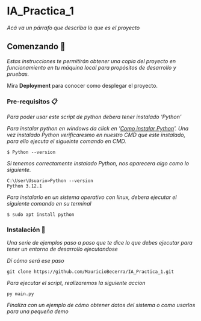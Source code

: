 # IA_Practica_1

_Acá va un párrafo que describa lo que es el proyecto_

## Comenzando 🚀

_Estas instrucciones te permitirán obtener una copia del proyecto en funcionamiento en tu máquina local para propósitos de desarrollo y pruebas._

Mira **Deployment** para conocer como desplegar el proyecto.


### Pre-requisitos 📋

_Para poder usar este script de python debera tener instalado 'Python'_

_Para instalar python en windows da click en '[Como instalar Python](https://www.programacionfacil.org/cursos/python_basico/capitulo_1_instalacion_ide_python.html)'. 
Una vez instalado Python verificaresmo en nuestro CMD que este instalado, para ello ejecuta el sigueinte comando en CMD._

```
$ Python --version
```
_Si tenemos correctamente instalado Python, nos aparecera algo como lo siguiente._
```
C:\User\Usuario>Python --version
Python 3.12.1
```
_Para instalarlo en un sistema operativo con linux, debera ejecutar el siguiente comando en su terminal_

```
$ sudo apt install python
```

### Instalación 🔧

_Una serie de ejemplos paso a paso que te dice lo que debes ejecutar para tener un entorno de desarrollo ejecutandose_

_Dí cómo será ese paso_

```
git clone https://github.com/MauricioBecerra/IA_Practica_1.git
```

_Para ejecutar el script, realizaremos la siguiente accion_

```
py main.py
```

_Finaliza con un ejemplo de cómo obtener datos del sistema o como usarlos para una pequeña demo_
